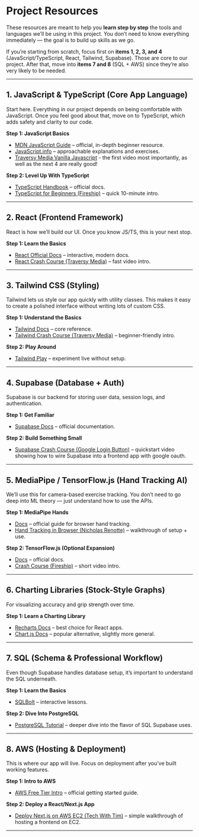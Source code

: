# Project Resources  

These resources are meant to help you **learn step by step** the tools and languages we’ll be using in this project. You don’t need to know everything immediately — the goal is to build up skills as we go.  

If you’re starting from scratch, focus first on **items 1, 2, 3, and 4** (JavaScript/TypeScript, React, Tailwind, Supabase). Those are core to our project. After that, move into **items 7 and 8** (SQL + AWS) since they’re also very likely to be needed.  

---

## 1. JavaScript & TypeScript (Core App Language)  

Start here. Everything in our project depends on being comfortable with JavaScript. Once you feel good about that, move on to TypeScript, which adds safety and clarity to our code.  

**Step 1: JavaScript Basics**  
- [MDN JavaScript Guide](https://developer.mozilla.org/en-US/docs/Web/JavaScript/Guide) – official, in-depth beginner resource.  
- [JavaScript.info](https://javascript.info/) – approachable explanations and exercises.
- [Traversy Media Vanilla Javascript](https://www.youtube.com/watch?v=hdI2bqOjy3c&list=PLillGF-RfqbbnEGy3ROiLWk7JMCuSyQtX) - the first video most importantly, as well as the next 4 are really good!

**Step 2: Level Up With TypeScript**  
- [TypeScript Handbook](https://www.typescriptlang.org/docs/handbook/intro.html) – official docs.  
- [TypeScript for Beginners (Fireship)](https://www.youtube.com/watch?v=gp5H0Vw39yw) – quick 10-minute intro.  

---

## 2. React (Frontend Framework)  

React is how we’ll build our UI. Once you know JS/TS, this is your next stop.  

**Step 1: Learn the Basics**  
- [React Official Docs](https://react.dev/learn) – interactive, modern docs.  
- [React Crash Course (Traversy Media)](https://www.youtube.com/watch?v=w7ejDZ8SWv8) – fast video intro.  

---

## 3. Tailwind CSS (Styling)  

Tailwind lets us style our app quickly with utility classes. This makes it easy to create a polished interface without writing lots of custom CSS.  

**Step 1: Understand the Basics**  
- [Tailwind Docs](https://tailwindcss.com/docs) – core reference.  
- [Tailwind Crash Course (Traversy Media)](https://www.youtube.com/watch?v=dFgzHOX84xQ) – beginner-friendly intro.  

**Step 2: Play Around**  
- [Tailwind Play](https://play.tailwindcss.com/) – experiment live without setup.  

---

## 4. Supabase (Database + Auth)  

Supabase is our backend for storing user data, session logs, and authentication.  

**Step 1: Get Familiar**  
- [Supabase Docs](https://supabase.com/docs) – official documentation.  

**Step 2: Build Something Small**  
- [Supabase Crash Course (Google Login Button)](https://www.youtube.com/watch?v=2SEz6SK_ekE) – quickstart video showing how to wire Supabase into a frontend app with google oauth.  

---

## 5. MediaPipe / TensorFlow.js (Hand Tracking AI)  

We’ll use this for camera-based exercise tracking. You don’t need to go deep into ML theory — just understand how to use the APIs.  

**Step 1: MediaPipe Hands**  
- [Docs](https://developers.google.com/mediapipe/solutions/vision/hand_landmarker/web_js) – official guide for browser hand tracking.  
- [Hand Tracking in Browser (Nicholas Renotte)](https://www.youtube.com/watch?v=NZde8Xt78Iw) – walkthrough of setup + use.  

**Step 2: TensorFlow.js (Optional Expansion)**  
- [Docs](https://www.tensorflow.org/js) – official docs.  
- [Crash Course (Fireship)](https://www.youtube.com/watch?v=Y_XM3Bu-4yc) – short video intro.  

---

## 6. Charting Libraries (Stock-Style Graphs)  

For visualizing accuracy and grip strength over time.  

**Step 1: Learn a Charting Library**  
- [Recharts Docs](https://recharts.org/en-US/examples) – best choice for React apps.  
- [Chart.js Docs](https://www.chartjs.org/docs/latest/) – popular alternative, slightly more general.  

---

## 7. SQL (Schema & Professional Workflow)  

Even though Supabase handles database setup, it’s important to understand the SQL underneath.  

**Step 1: Learn the Basics**  
- [SQLBolt](https://sqlbolt.com/) – interactive lessons.  

**Step 2: Dive Into PostgreSQL**  
- [PostgreSQL Tutorial](https://www.postgresqltutorial.com/) – deeper dive into the flavor of SQL Supabase uses.  

---

## 8. AWS (Hosting & Deployment)  

This is where our app will live. Focus on deployment after you’ve built working features.  

**Step 1: Intro to AWS**  
- [AWS Free Tier Intro](https://aws.amazon.com/getting-started/) – official getting started guide.  

**Step 2: Deploy a React/Next.js App**  
- [Deploy Next.js on AWS EC2 (Tech With Tim)](https://www.youtube.com/watch?v=GQH5j7UO72o) – simple walkthrough of hosting a frontend on EC2.  

---
